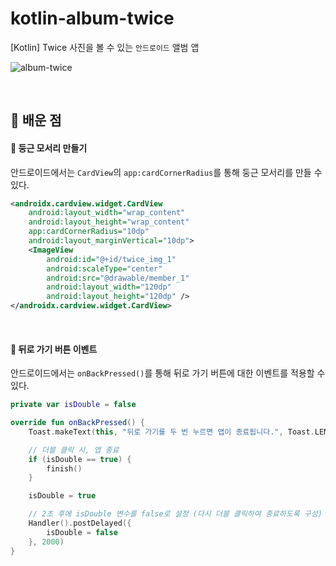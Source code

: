 # kotlin-album-twice
[Kotlin] Twice 사진을 볼 수 있는 `안드로이드` 앨범 앱

![album-twice](https://github.com/1three/kotlin-album-twice/assets/94810322/167345c5-ee62-4881-9933-47c3704c176b)

<br>

## 📖 배운 점

#### 📄 둥근 모서리 만들기

안드로이드에서는 `CardView`의 `app:cardCornerRadius`를 통해 둥근 모서리를 만들 수 있다.

```xml
<androidx.cardview.widget.CardView
    android:layout_width="wrap_content"
    android:layout_height="wrap_content"
    app:cardCornerRadius="10dp"
    android:layout_marginVertical="10dp">
    <ImageView
        android:id="@+id/twice_img_1"
        android:scaleType="center"
        android:src="@drawable/member_1"
        android:layout_width="120dp"
        android:layout_height="120dp" />
</androidx.cardview.widget.CardView>
```

<br>

#### 📄 뒤로 가기 버튼 이벤트

안드로이드에서는 `onBackPressed()`를 통해 뒤로 가기 버튼에 대한 이벤트를 적용할 수 있다.

```Kotlin
private var isDouble = false

override fun onBackPressed() {
    Toast.makeText(this, "뒤로 가기를 두 번 누르면 앱이 종료됩니다.", Toast.LENGTH_LONG).show()

    // 더블 클릭 시, 앱 종료
    if (isDouble == true) {
        finish()
    }

    isDouble = true

    // 2초 후에 isDouble 변수를 false로 설정 (다시 더블 클릭하여 종료하도록 구성)
    Handler().postDelayed({
        isDouble = false
    }, 2000)
}
```
